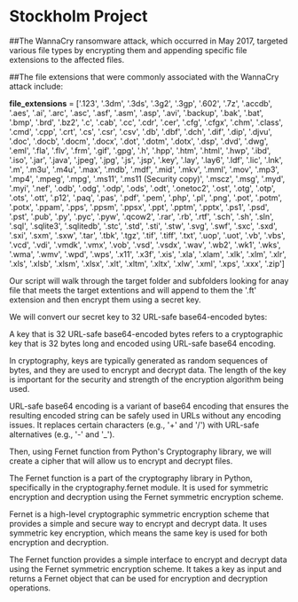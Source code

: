 # Stockholm Project

##The WannaCry ransomware attack, which occurred in May 2017, targeted various file types by encrypting them and appending specific file extensions to the affected files.

##The file extensions that were commonly associated with the WannaCry attack include:

**file_extensions** = ['.123', '.3dm', '.3ds', '.3g2', '.3gp', '.602', '.7z', '.accdb', '.aes', '.ai', '.arc', '.asc', '.asf', '.asm', '.asp', '.avi', '.backup', '.bak', '.bat', '.bmp', '.brd', '.bz2', '.c', '.cab', '.cc', '.cdr', '.cer', '.cfg', '.cfgx', '.chm', '.class', '.cmd', '.cpp', '.crt', '.cs', '.csr', '.csv', '.db', '.dbf', '.dch', '.dif', '.dip', '.djvu', '.doc', '.docb', '.docm', '.docx', '.dot', '.dotm', '.dotx', '.dsp', '.dvd', '.dwg', '.eml', '.fla', '.flv', '.frm', '.gif', '.gpg', '.h', '.hpp', '.htm', '.html', '.hwp', '.ibd', '.iso', '.jar', '.java', '.jpeg', '.jpg', '.js', '.jsp', '.key', '.lay', '.lay6', '.ldf', '.lic', '.lnk', '.m', '.m3u', '.m4u', '.max', '.mdb', '.mdf', '.mid', '.mkv', '.mml', '.mov', '.mp3', '.mp4', '.mpeg', '.mpg', '.ms11', '.ms11 (Security copy)', '.mscz', '.msg', '.myd', '.myi', '.nef', '.odb', '.odg', '.odp', '.ods', '.odt', '.onetoc2', '.ost', '.otg', '.otp', '.ots', '.ott', '.p12', '.paq', '.pas', '.pdf', '.pem', '.php', '.pl', '.png', '.pot', '.potm', '.potx', '.ppam', '.pps', '.ppsm', '.ppsx', '.ppt', '.pptm', '.pptx', '.ps1', '.psd', '.pst', '.pub', '.py', '.pyc', '.pyw', '.qcow2', '.rar', '.rb', '.rtf', '.sch', '.sh', '.sln', '.sql', '.sqlite3', '.sqlitedb', '.stc', '.std', '.sti', '.stw', '.svg', '.swf', '.sxc', '.sxd', '.sxi', '.sxm', '.sxw', '.tar', '.tbk', '.tgz', '.tif', '.tiff', '.txt', '.uop', '.uot', '.vb', '.vbs', '.vcd', '.vdi', '.vmdk', '.vmx', '.vob', '.vsd', '.vsdx', '.wav', '.wb2', '.wk1', '.wks', '.wma', '.wmv', '.wpd', '.wps', '.x11', '.x3f', '.xis', '.xla', '.xlam', '.xlk', '.xlm', '.xlr', '.xls', '.xlsb', '.xlsm', '.xlsx', '.xlt', '.xltm', '.xltx', '.xlw', '.xml', '.xps', '.xxx', '.zip']


Our script will walk through the target folder and subfolders looking for anay file that meets the target extentions and will append to them the '.ft' extension and then encrypt them using a secret key.

We will convert our secret key to 32 URL-safe base64-encoded bytes:

A key that is 32 URL-safe base64-encoded bytes refers to a cryptographic key that is 32 bytes long and encoded using URL-safe base64 encoding.

In cryptography, keys are typically generated as random sequences of bytes, and they are used to encrypt and decrypt data. The length of the key is important for the security and strength of the encryption algorithm being used.

URL-safe base64 encoding is a variant of base64 encoding that ensures the resulting encoded string can be safely used in URLs without any encoding issues. It replaces certain characters (e.g., '+' and '/') with URL-safe alternatives (e.g., '-' and '_').

Then, using Fernet function from Python's Cryptography library, we will create a cipher that will allow us to encrypt and decrypt files.

The Fernet function is a part of the cryptography library in Python, specifically in the cryptography.fernet module. It is used for symmetric encryption and decryption using the Fernet symmetric encryption scheme.

Fernet is a high-level cryptographic symmetric encryption scheme that provides a simple and secure way to encrypt and decrypt data. It uses symmetric key encryption, which means the same key is used for both encryption and decryption.

The Fernet function provides a simple interface to encrypt and decrypt data using the Fernet symmetric encryption scheme. It takes a key as input and returns a Fernet object that can be used for encryption and decryption operations.
